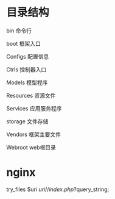 
# 目录结构

bin
    命令行


boot
    框架入口


Configs
    配置信息


Ctrls
    控制器入口


Models
    模型程序


Resources
    资源文件


Services
    应用服务程序


storage
    文件存储


Vendors
    框架主要文件


Webroot
    web根目录
    
    
    
# nginx 

try_files $uri $uri/ /index.php?$query_string;

